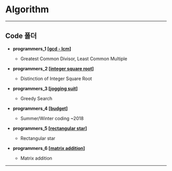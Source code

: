 # Algorithm
----------------------------------------------
## Code 폴더

* __programmers_1 [[gcd - lcm](https://programmers.co.kr/learn/courses/30/lessons/12940)]__

  * Greatest Common Divisor, Least Common Multiple
  
* __programmers_2 [[integer square root](https://programmers.co.kr/learn/courses/30/lessons/12934)]__

  * Distinction of Integer Square Root
  
* __programmers_3 [[jogging suit](https://programmers.co.kr/learn/courses/30/lessons/42862)]__

  * Greedy Search
  
* __programmers_4 [[budget](https://programmers.co.kr/learn/courses/30/lessons/12982)]__

  * Summer/Winter coding ~2018
  
* __programmers_5 [[rectangular star](https://programmers.co.kr/learn/courses/30/lessons/12969)]__

  * Rectangular star
  
* __programmers_6 [[matrix addition](https://programmers.co.kr/learn/courses/30/lessons/12950)]__

  * Matrix addition
--------------------------------------------------
